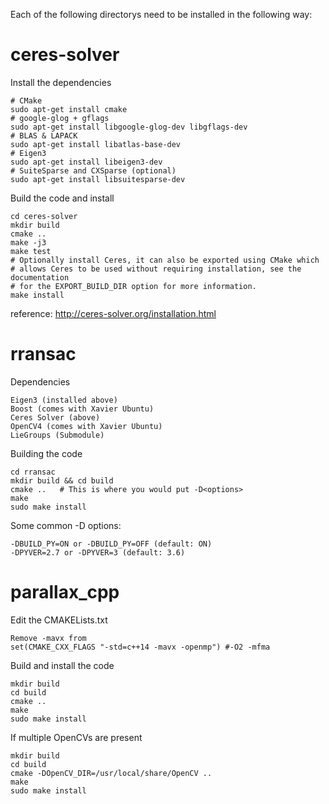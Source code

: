 Each of the following directorys need to be installed in the following way:

ceres-solver
============
Install the dependencies

    # CMake
    sudo apt-get install cmake
    # google-glog + gflags
    sudo apt-get install libgoogle-glog-dev libgflags-dev
    # BLAS & LAPACK
    sudo apt-get install libatlas-base-dev
    # Eigen3
    sudo apt-get install libeigen3-dev
    # SuiteSparse and CXSparse (optional)
    sudo apt-get install libsuitesparse-dev

Build the code and install

    cd ceres-solver
    mkdir build    
    cmake ..
    make -j3
    make test
    # Optionally install Ceres, it can also be exported using CMake which
    # allows Ceres to be used without requiring installation, see the documentation
    # for the EXPORT_BUILD_DIR option for more information.
    make install

reference: http://ceres-solver.org/installation.html

rransac
=======
Dependencies

    Eigen3 (installed above)
    Boost (comes with Xavier Ubuntu)
    Ceres Solver (above)
    OpenCV4 (comes with Xavier Ubuntu)
    LieGroups (Submodule)

Building the code

    cd rransac
    mkdir build && cd build
    cmake ..   # This is where you would put -D<options>
    make
    sudo make install

Some common -D options:

    -DBUILD_PY=ON or -DBUILD_PY=OFF (default: ON)
    -DPYVER=2.7 or -DPYVER=3 (default: 3.6)

parallax_cpp
============
Edit the CMAKELists.txt

    Remove -mavx from
    set(CMAKE_CXX_FLAGS "-std=c++14 -mavx -openmp") #-O2 -mfma


Build and install the code

    mkdir build
    cd build
    cmake ..
    make
    sudo make install

If multiple OpenCVs are present

    mkdir build
    cd build
    cmake -DOpenCV_DIR=/usr/local/share/OpenCV ..
    make
    sudo make install


